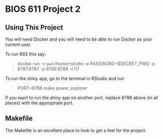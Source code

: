 BIOS 611 Project 2
=================


Using This Project
-----------------

You will need Docker and you will need to be able to run Docker as your current user.

To run RSS this say:

> docker run -v `pwd`:/home/rstudio -e PASSWORD=$SECRET_PWD -p 8787:8787 -p 8788:8788 -t l17

To run the shiny app, go to the terminal in RStudio and run

> PORT=8788 make power_explorer 

If you want to run the shiny app on another port, replace 8788 above (in all places) with the appropriate port.

Makefile
-----------

The Makefile is an excellent place to look to get a feel for the project.

